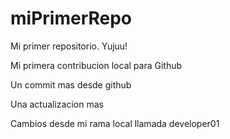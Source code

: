 # miPrimerRepo

Mi primer repositorio. Yujuu!

Mi primera contribucion local para Github

Un commit mas desde github

Una actualizacion mas

Cambios desde mi rama local llamada developer01